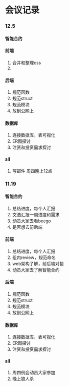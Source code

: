 # 会议记录
### 12.5
#### 智能合约
#### 前端
1. 合并和整理css
2. 
#### 后端
1. 规范函数
2. 规范struct
3. 规范模块
4. 放到公网上
#### 数据库
1. 连接数据库，表可视化
2. ER图探讨
3. 注资和投资需求探讨
#### all
1. 写邮件 周四晚上12点
### 11.19
#### 智能合约
1. 总结进度，每个人汇报
2. 文浩汇报一周进度和需求
3. 动员大家去看beego
4. 是否想去前后端
#### 前端
1. 总结进度，每个人汇报
2. 组内review，规范命名
3. web架构了解，前后端对接
4. 动员大家去了解智能合约
#### 后端
1. 规范函数
2. 规范struct
3. 规范模块
4. 放到公网上
#### 数据库
1. 连接数据库，表可视化
2. ER图探讨
3. 注资和投资需求探讨
#### all
1. 周四例会动员大家参加
2. 晚上狼人杀

